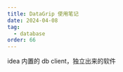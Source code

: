 ```yaml
---
title: DataGrip 使用笔记
date: 2024-04-08
tag:
  - database
order: 66
---
```


idea 内置的 db client，独立出来的软件
